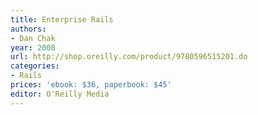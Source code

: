 ```yaml
---
title: Enterprise Rails
authors:
- Dan Chak
year: 2008
url: http://shop.oreilly.com/product/9780596515201.do
categories:
- Rails
prices: 'ebook: $36, paperbook: $45'
editor: O'Reilly Media
---
```

